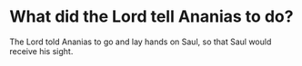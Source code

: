 # What did the Lord tell Ananias to do?

The Lord told Ananias to go and lay hands on Saul, so that Saul would receive his sight.

